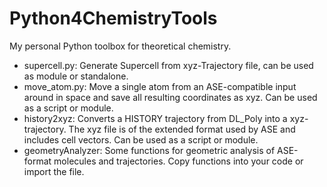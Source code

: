 # Python4ChemistryTools
My personal Python toolbox for theoretical chemistry.

- supercell.py: Generate Supercell from xyz-Trajectory file, can be used as module or standalone.
- move_atom.py: Move a single atom from an ASE-compatible input around in space and save all resulting coordinates as xyz. Can be used as a script or module.
- history2xyz: Converts a HISTORY trajectory from DL_Poly into a xyz-trajectory. The xyz file is of the extended format used by ASE and includes cell vectors. Can be used as a script or module.
- geometryAnalyzer: Some functions for geometric analysis of ASE-format molecules and trajectories. Copy functions into your code or import the file.
